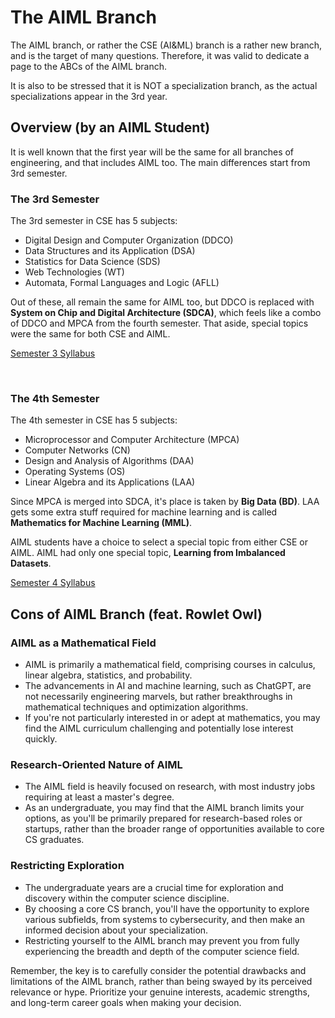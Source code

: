 # The AIML Branch

The AIML branch, or rather the CSE (AI&ML) branch is a rather new branch, and is the target of many questions. Therefore, it was valid to dedicate a page to the ABCs of the AIML branch.

It is also to be stressed that it is NOT a specialization branch, as the actual specializations appear in the 3rd year.

## Overview (by an AIML Student)
It is well known that the first year will be the same for all branches of engineering, and that includes AIML too. The main differences start from 3rd semester.


### The 3rd Semester
The 3rd semester in CSE has 5 subjects:
* Digital Design and Computer Organization (DDCO)
* Data Structures and its Application (DSA)
* Statistics for Data Science (SDS)
* Web Technologies (WT)
* Automata, Formal Languages and Logic (AFLL)

Out of these, all remain the same for AIML too, but DDCO is replaced with **System on Chip and Digital Architecture (SDCA)**, which feels like a combo of DDCO and MPCA from the fourth semester. That aside, special topics were the same for both CSE and AIML.

[Semester 3 Syllabus](/aiml-sem3-syllabus.pdf)

<br/>

### The 4th Semester
The 4th semester in CSE has 5 subjects:
* Microprocessor and Computer Architecture (MPCA)
* Computer Networks (CN)
* Design and Analysis of Algorithms (DAA)
* Operating Systems (OS)
* Linear Algebra and its Applications (LAA)

Since MPCA is merged into SDCA, it's place is taken by **Big Data (BD)**. LAA gets some extra stuff required for machine learning and is called **Mathematics for Machine Learning (MML)**.

AIML students have a choice to select a special topic from either CSE or AIML. AIML had only one special topic, **Learning from Imbalanced Datasets**.

[Semester 4 Syllabus](/aiml-sem4-syllabus.pdf)


## Cons of AIML Branch (feat. Rowlet Owl)
<!-- ### Untested Branch
   - The AIML branch is a relatively new offering, with the first batch starting in the 3rd semester.
   - Colleges may have introduced this branch primarily to increase the number of CS seats, as these specialized branches tend to be popular among students.
   - However, it's important to remember that colleges are running a business and may not always prioritize the best interests of the students.
  
### Replacement of Fundamental CS Courses
   - The AIML branch replaces several core, fundamental CS courses with AIML-related content.
   - These core courses are essential for a well-rounded CS education, covering topics like data structures, algorithms, and computer architecture.
   - Replacing these fundamental courses with AIML-specific content may compromise the breadth and depth of your CS knowledge.

### Challenges with Higher Education Admissions
   - Admission boards, particularly for programs abroad, often view specialized branches with skepticism.
   - They are aware that these branches tend to skip fundamental coursework, and they may not consider a specialization in undergrad to be as valuable as a more comprehensive CS degree.
   - Additionally, many admission requirements include specific prerequisite courses that the AIML branch at PES may not cover, which could negatively impact your chances of admission. -->

### AIML as a Mathematical Field
   - AIML is primarily a mathematical field, comprising courses in calculus, linear algebra, statistics, and probability.
   - The advancements in AI and machine learning, such as ChatGPT, are not necessarily engineering marvels, but rather breakthroughs in mathematical techniques and optimization algorithms.
   - If you're not particularly interested in or adept at mathematics, you may find the AIML curriculum challenging and potentially lose interest quickly.

### Research-Oriented Nature of AIML
   - The AIML field is heavily focused on research, with most industry jobs requiring at least a master's degree.
   - As an undergraduate, you may find that the AIML branch limits your options, as you'll be primarily prepared for research-based roles or startups, rather than the broader range of opportunities available to core CS graduates.

### Restricting Exploration
   - The undergraduate years are a crucial time for exploration and discovery within the computer science discipline.
   - By choosing a core CS branch, you'll have the opportunity to explore various subfields, from systems to cybersecurity, and then make an informed decision about your specialization.
   - Restricting yourself to the AIML branch may prevent you from fully experiencing the breadth and depth of the computer science field.

Remember, the key is to carefully consider the potential drawbacks and limitations of the AIML branch, rather than being swayed by its perceived relevance or hype. Prioritize your genuine interests, academic strengths, and long-term career goals when making your decision.